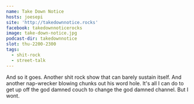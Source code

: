 ```yaml
---
name: Take Down Notice
hosts: joesepi
site: 'http://takedownnotice.rocks'
facebook: takedownnoticerocks
image: take-down-notice.jpg
podcast-dir: takedownnotice
slot: thu-2200-2300
tags:
  - shit-rock
  - street-talk
---
```


And so it goes. Another shit rock show that can barely sustain itself. And another nap-wrecker blowing chunks out his word hole.  It's all I can do to get up off the god damned couch to change the god damned channel. But I wont.
